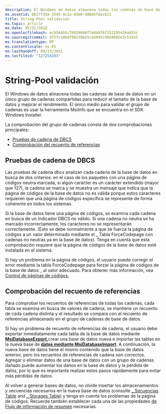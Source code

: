 ```yaml
---
description: El Windows de datos almacena todas las cadenas de base de datos en un único grupo de cadenas compartidas para reducir el tamaño de la base de datos y mejorar el rendimiento.
ms.assetid: b627f3da-3545-4c1a-85b0-d8845fdac621
title: String-Pool validación
ms.topic: article
ms.date: 05/31/2018
ms.openlocfilehash: ecb544b5c76026846f7e8b8f6f331195426ab55c
ms.sourcegitcommit: d75fc10b9f0825bbe5ce5045c90d4045e3c53243
ms.translationtype: MT
ms.contentlocale: es-ES
ms.lasthandoff: 09/13/2021
ms.locfileid: "127254193"
---
```

# <a name="string-pool-validation"></a>String-Pool validación

El Windows de datos almacena todas las cadenas de base de datos en un único grupo de cadenas compartidas para reducir el tamaño de la base de datos y mejorar el rendimiento. El único medio para validar el grupo de cadenas es usar la herramienta MsiInfo que se encuentra en el SDK Windows Installer.

La comprobación del grupo de cadenas consta de dos comprobaciones principales:

-   [Pruebas de cadena de DBCS](#dbcs-string-tests)
-   [Comprobación del recuento de referencias](#reference-count-verification)

## <a name="dbcs-string-tests"></a>Pruebas de cadena de DBCS

Las pruebas de cadena dbcs analizan cada cadena de la base de datos en busca de dos criterios: en el caso de los paquetes con una página de códigos neutra marcada, si algún carácter es un carácter extendido (mayor que 127), la cadena se marca y se muestra un mensaje que indica que la página de códigos de la base de datos no es válida porque estos caracteres requieren que una página de códigos específica se represente de forma coherente en todos los sistemas.

Si la base de datos tiene una página de códigos, se examina cada cadena en busca de un indicador DBCS no válido. Si una cadena no neutra se ha marcado incorrectamente, los caracteres no se representarán correctamente. (Esto se debe normalmente a que se fuerza la página de códigos a un valor determinado mediante el \_ Tabla ForceCodepage con cadenas no neutras ya en la base de datos). Tenga en cuenta que esta comprobación requiere que la página de códigos de la base de datos esté instalada en el sistema.

Si hay un problema en la página de códigos, el usuario puede corregir el error mediante la tabla ForceCodepage para forzar la página de códigos de la base de datos \_ al valor adecuado. Para obtener más información, vea [Control de páginas de códigos.](code-page-handling-windows-installer-.md)

## <a name="reference-count-verification"></a>Comprobación del recuento de referencias

Para comprobar los recuentos de referencias de todas las cadenas, cada tabla se examina en busca de valores de cadena, se mantiene un recuento de cada cadena distinta y el resultado se compara con el recuento de referencias almacenado en el grupo de cadenas de base de datos.

Si hay un problema de recuento de referencias de cadena, el usuario debe exportar inmediatamente cada tabla de la base de datos mediante [**MsiDatabaseExport,**](/windows/desktop/api/Msiquery/nf-msiquery-msidatabaseexporta)crear una base de datos nueva e importar las tablas en la nueva base de [**datos mediante MsiDatabaseImport**](/windows/desktop/api/Msiquery/nf-msiquery-msidatabaseimporta). A continuación, la nueva base de datos tiene el mismo contenido que la base de datos anterior, pero los recuentos de referencias de cadena son correctos. Agregar o eliminar datos de una base de datos con un grupo de cadenas dañado puede aumentar los daños en la base de datos y la pérdida de datos, por lo que es importante realizar estos pasos rápidamente para evitar más pérdidas de datos.

Al volver a generar bases de datos, no olvide insertar los almacenamientos y secuencias necesarios en la nueva base de datos (consulte [ \_ Secuencias Table](-streams-table.md) and [ \_ Storages Table](-storages-table.md)) y tenga en cuenta los problemas de la página de códigos. Recuerde también establecer cada una de las propiedades [de Flujo de información de resumen](summary-information-stream.md) necesarias.

 

 



